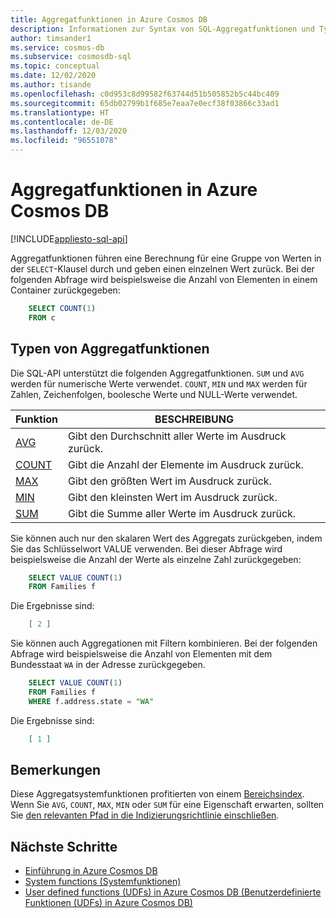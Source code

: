 ```yaml
---
title: Aggregatfunktionen in Azure Cosmos DB
description: Informationen zur Syntax von SQL-Aggregatfunktionen und Typen von Aggregatfunktionen, die von Azure Cosmos DB unterstützt werden.
author: timsander1
ms.service: cosmos-db
ms.subservice: cosmosdb-sql
ms.topic: conceptual
ms.date: 12/02/2020
ms.author: tisande
ms.openlocfilehash: c0d953c8d99582f63744d51b505852b5c44bc409
ms.sourcegitcommit: 65db02799b1f685e7eaa7e0ecf38f03866c33ad1
ms.translationtype: HT
ms.contentlocale: de-DE
ms.lasthandoff: 12/03/2020
ms.locfileid: "96551078"
---
```

# <a name="aggregate-functions-in-azure-cosmos-db"></a>Aggregatfunktionen in Azure Cosmos DB
[!INCLUDE[appliesto-sql-api](includes/appliesto-sql-api.md)]

Aggregatfunktionen führen eine Berechnung für eine Gruppe von Werten in der `SELECT`-Klausel durch und geben einen einzelnen Wert zurück. Bei der folgenden Abfrage wird beispielsweise die Anzahl von Elementen in einem Container zurückgegeben:

```sql
    SELECT COUNT(1)
    FROM c
```

## <a name="types-of-aggregate-functions"></a>Typen von Aggregatfunktionen

Die SQL-API unterstützt die folgenden Aggregatfunktionen. `SUM` und `AVG` werden für numerische Werte verwendet. `COUNT`, `MIN` und `MAX` werden für Zahlen, Zeichenfolgen, boolesche Werte und NULL-Werte verwendet.

| Funktion | BESCHREIBUNG |
|-------|-------------|
| [AVG](sql-query-aggregate-avg.md) | Gibt den Durchschnitt aller Werte im Ausdruck zurück. |
| [COUNT](sql-query-aggregate-count.md) | Gibt die Anzahl der Elemente im Ausdruck zurück. |
| [MAX](sql-query-aggregate-max.md) | Gibt den größten Wert im Ausdruck zurück. |
| [MIN](sql-query-aggregate-min.md) | Gibt den kleinsten Wert im Ausdruck zurück. |
| [SUM](sql-query-aggregate-sum.md) | Gibt die Summe aller Werte im Ausdruck zurück. |


Sie können auch nur den skalaren Wert des Aggregats zurückgeben, indem Sie das Schlüsselwort VALUE verwenden. Bei dieser Abfrage wird beispielsweise die Anzahl der Werte als einzelne Zahl zurückgegeben:

```sql
    SELECT VALUE COUNT(1)
    FROM Families f
```

Die Ergebnisse sind:

```json
    [ 2 ]
```

Sie können auch Aggregationen mit Filtern kombinieren. Bei der folgenden Abfrage wird beispielsweise die Anzahl von Elementen mit dem Bundesstaat `WA` in der Adresse zurückgegeben.

```sql
    SELECT VALUE COUNT(1)
    FROM Families f
    WHERE f.address.state = "WA"
```

Die Ergebnisse sind:

```json
    [ 1 ]
```

## <a name="remarks"></a>Bemerkungen

Diese Aggregatsystemfunktionen profitierten von einem [Bereichsindex](index-policy.md#includeexclude-strategy). Wenn Sie `AVG`, `COUNT`, `MAX`, `MIN` oder `SUM` für eine Eigenschaft erwarten, sollten Sie [den relevanten Pfad in die Indizierungsrichtlinie einschließen](index-policy.md#includeexclude-strategy).

## <a name="next-steps"></a>Nächste Schritte

- [Einführung in Azure Cosmos DB](introduction.md)
- [System functions (Systemfunktionen)](sql-query-system-functions.md)
- [User defined functions (UDFs) in Azure Cosmos DB (Benutzerdefinierte Funktionen (UDFs) in Azure Cosmos DB)](sql-query-udfs.md)